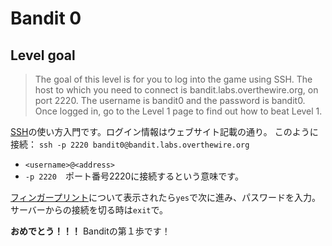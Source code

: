 # Bandit 0

## Level goal

> The goal of this level is for you to log into the game using SSH. The host to which you need to connect is bandit.labs.overthewire.org, on port 2220. The username is bandit0 and the password is bandit0. Once logged in, go to the Level 1 page to find out how to beat Level 1.

[SSH](https://en.wikipedia.org/wiki/Secure_Shell)の使い方入門です。ログイン情報はウェブサイト記載の通り。
このように接続：
`ssh -p 2220 bandit0@bandit.labs.overthewire.org`

- `<username>@<address>`
- `-p 2220`　ポート番号2220に接続するという意味です。

[フィンガープリント](https://rurukblog.com/post/ssh-fingerprint/)について表示されたら`yes`で次に進み、パスワードを入力。
サーバーからの接続を切る時は`exit`で。

**おめでとう！！！**
Banditの第１歩です！
